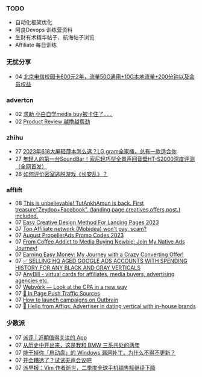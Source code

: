 ### TODO
-  自动化框架优化
-  阿良Devops 训练营资料
-  生财有术精华帖子、航海帖子浏览
-  Affiliate 每日训练

### 无忧分享
<!-- ruyo:START -->
-  04 [北京电信校园卡600元2年，流量50G通用+10G本地流量+200分钟以及会员权益](https://51.ruyo.net/18450.html)<!-- ruyo:END -->

### advertcn
<!-- advertcn:START -->
-  02 [求助 小白自学media buy被卡住了......](https://www.advertcn.com/forum.php?mod=viewthread&tid=111457)
-  02 [Product Review 越撸越费劲](https://www.advertcn.com/forum.php?mod=viewthread&tid=111454)<!-- advertcn:END -->

### zhihu
<!-- zhihu:START -->
-  27 [2023年618大屏轻薄本怎么选？LG gram全家桶，总有一款适合你](http://zhuanlan.zhihu.com/p/632641888?utm_campaign=rss&utm_medium=rss&utm_source=rss&utm_content=title)
-  27 [年轻人的第一台SoundBar！索尼轻巧型全景声回音壁HT-S2000深度评测（全网首发）](http://zhuanlan.zhihu.com/p/630990296?utm_campaign=rss&utm_medium=rss&utm_source=rss&utm_content=title)
-  26 [如何评价密室逃脱游戏《长安乱》？](http://www.zhihu.com/question/563950552/answer/3045961312?utm_campaign=rss&utm_medium=rss&utm_source=rss&utm_content=title)<!-- zhihu:END -->

### afflift
<!-- afflift:START -->
-  08 [This is unbelievable! TutAnkhAmun is back. First treasure&quot;Zeydoo+Facebook&quot;, &lpar;landing page,creatives,offers,post,&rpar; included.](https://afflift.com/f/threads/this-is-unbelievable-tutankhamun-is-back-first-treasure-zeydoo-facebook-landing-page-creatives-offers-post-included.11369/)
-  07 [Easy Creative Design Method For Landing Pages 2023](https://afflift.com/f/threads/easy-creative-design-method-for-landing-pages-2023.11420/)
-  07 [Top Affiliate network &lpar;Mobidea&rpar; won&#39;t pay, scam?](https://afflift.com/f/threads/top-affiliate-network-mobidea-wont-pay-scam.11128/)
-  07 [August PropellerAds Promo Codes 2023](https://afflift.com/f/threads/august-propellerads-promo-codes-2023.11410/)
-  07 [From Coffee Addict to Media Buying Newbie: Join My Native Ads Journey!](https://afflift.com/f/threads/from-coffee-addict-to-media-buying-newbie-join-my-native-ads-journey.11401/)
-  07 [Earning Easy Money: My Journey with a Crazy Converting Offer!](https://afflift.com/f/threads/earning-easy-money-my-journey-with-a-crazy-converting-offer.11370/)
-  07 [✅ SELLING HQ AGED GOOGLE ADS ACCOUNTS WITH SPENDING HISTORY FOR ANY BLACK AND GRAY VERTICALS](https://afflift.com/f/threads/%E2%9C%85-selling-hq-aged-google-ads-accounts-with-spending-history-for-any-black-and-gray-verticals.10883/)
-  07 [AnyBill - virtual cards for affiliates, media buyers, advertising agencies etc.](https://afflift.com/f/threads/anybill-virtual-cards-for-affiliates-media-buyers-advertising-agencies-etc.11204/)
-  07 [Webvõrk — Look at the CPA in a new way](https://afflift.com/f/threads/webv%C3%B5rk-%E2%80%94-look-at-the-cpa-in-a-new-way.2820/)
-  07 [🔔 In Page Push Traffic Sources](https://afflift.com/f/threads/%F0%9F%94%94-in-page-push-traffic-sources.11395/)
-  07 [How to launch campaigns on Outbrain](https://afflift.com/f/threads/how-to-launch-campaigns-on-outbrain.8180/)
-  07 [👋 Hello from Affigs: Advertiser in dating vertical with in-house brands](https://afflift.com/f/threads/%F0%9F%91%8B-hello-from-affigs-advertiser-in-dating-vertical-with-in-house-brands.11414/)<!-- afflift:END -->

### 少数派
<!-- sspai:START -->
-  07 [派评 | 近期值得关注的 App](https://sspai.com/post/81850)
-  07 [从历史中开出来，这是我和 BMW 三系共处的两年](https://sspai.com/post/80462)
-  07 [能干掉你「启动盘」的 Windows 漏洞补丁，为什么不得不更新？](https://sspai.com/post/81836)
-  07 [开会糟透了？试试无声会议吧](https://sspai.com/post/81644)
-  07 [派早报：Vim 作者逝世，二季度全球手机销售额继续下降](https://sspai.com/post/81814)<!-- sspai:END -->
